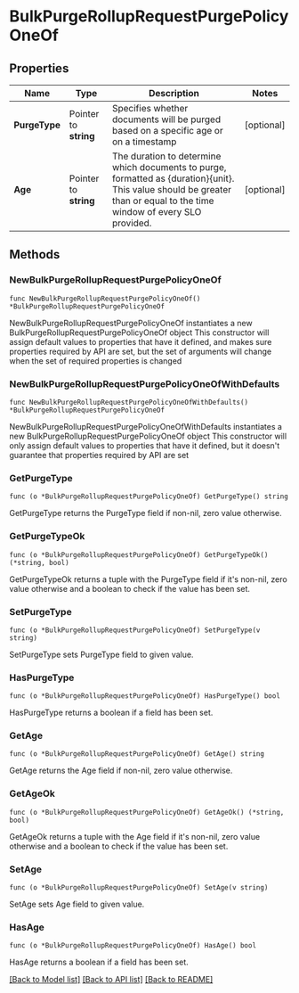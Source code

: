 # BulkPurgeRollupRequestPurgePolicyOneOf

## Properties

Name | Type | Description | Notes
------------ | ------------- | ------------- | -------------
**PurgeType** | Pointer to **string** | Specifies whether documents will be purged based on a specific age or on a timestamp | [optional] 
**Age** | Pointer to **string** | The duration to determine which documents to purge, formatted as {duration}{unit}. This value should be greater than or equal to the time window of every SLO provided. | [optional] 

## Methods

### NewBulkPurgeRollupRequestPurgePolicyOneOf

`func NewBulkPurgeRollupRequestPurgePolicyOneOf() *BulkPurgeRollupRequestPurgePolicyOneOf`

NewBulkPurgeRollupRequestPurgePolicyOneOf instantiates a new BulkPurgeRollupRequestPurgePolicyOneOf object
This constructor will assign default values to properties that have it defined,
and makes sure properties required by API are set, but the set of arguments
will change when the set of required properties is changed

### NewBulkPurgeRollupRequestPurgePolicyOneOfWithDefaults

`func NewBulkPurgeRollupRequestPurgePolicyOneOfWithDefaults() *BulkPurgeRollupRequestPurgePolicyOneOf`

NewBulkPurgeRollupRequestPurgePolicyOneOfWithDefaults instantiates a new BulkPurgeRollupRequestPurgePolicyOneOf object
This constructor will only assign default values to properties that have it defined,
but it doesn't guarantee that properties required by API are set

### GetPurgeType

`func (o *BulkPurgeRollupRequestPurgePolicyOneOf) GetPurgeType() string`

GetPurgeType returns the PurgeType field if non-nil, zero value otherwise.

### GetPurgeTypeOk

`func (o *BulkPurgeRollupRequestPurgePolicyOneOf) GetPurgeTypeOk() (*string, bool)`

GetPurgeTypeOk returns a tuple with the PurgeType field if it's non-nil, zero value otherwise
and a boolean to check if the value has been set.

### SetPurgeType

`func (o *BulkPurgeRollupRequestPurgePolicyOneOf) SetPurgeType(v string)`

SetPurgeType sets PurgeType field to given value.

### HasPurgeType

`func (o *BulkPurgeRollupRequestPurgePolicyOneOf) HasPurgeType() bool`

HasPurgeType returns a boolean if a field has been set.

### GetAge

`func (o *BulkPurgeRollupRequestPurgePolicyOneOf) GetAge() string`

GetAge returns the Age field if non-nil, zero value otherwise.

### GetAgeOk

`func (o *BulkPurgeRollupRequestPurgePolicyOneOf) GetAgeOk() (*string, bool)`

GetAgeOk returns a tuple with the Age field if it's non-nil, zero value otherwise
and a boolean to check if the value has been set.

### SetAge

`func (o *BulkPurgeRollupRequestPurgePolicyOneOf) SetAge(v string)`

SetAge sets Age field to given value.

### HasAge

`func (o *BulkPurgeRollupRequestPurgePolicyOneOf) HasAge() bool`

HasAge returns a boolean if a field has been set.


[[Back to Model list]](../README.md#documentation-for-models) [[Back to API list]](../README.md#documentation-for-api-endpoints) [[Back to README]](../README.md)



